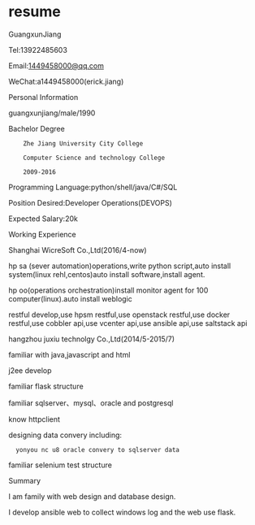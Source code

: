 # resume

GuangxunJiang

Tel:13922485603

Email:1449458000@qq.com

WeChat:a1449458000(erick.jiang)

Personal Information

guangxunjiang/male/1990

Bachelor Degree

        Zhe Jiang University City College
        
        Computer Science and technology College
        
        2009-2016
        
Programming Language:python/shell/java/C#/SQL

Position Desired:Developer Operations(DEVOPS)

Expected Salary:20k

Working Experience

Shanghai WicreSoft Co.,Ltd(2016/4-now)

hp sa (sever automation)operations,write python script,auto install system(linux rehl,centos)auto install software,install agent.

hp oo(operations orchestration)install monitor agent for 100 computer(linux).auto install weblogic

restful develop,use hpsm restful,use openstack restful,use docker restful,use cobbler api,use vcenter api,use ansible api,use saltstack api

hangzhou juxiu technolgy Co.,Ltd(2014/5-2015/7)

familiar with java,javascript and html

j2ee develop

familiar flask structure

familiar sqlserver、mysql、oracle and postgresql

know httpclient

designing data convery including:

      yonyou nc u8 oracle convery to sqlserver data 
      
familiar selenium test structure

Summary

I am family with web design and database design.

I develop ansible web to collect windows log and the web use flask.

